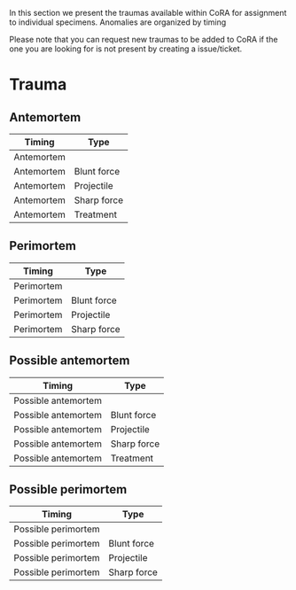 In this section we present the traumas available within CoRA for assignment to individual specimens. 
Anomalies are organized by timing

Please note that you can request new traumas to be added to CoRA if the one you are looking for is not present by creating a issue/ticket.

# **Trauma**

## Antemortem

|Timing     |Type               |
|-----------|-------------------|
|Antemortem |                   |
|Antemortem |Blunt force        |
|Antemortem |Projectile         |
|Antemortem |Sharp force        |
|Antemortem |Treatment          |

## Perimortem

|Timing     |Type               |
|-----------|-------------------|
|Perimortem |                   |
|Perimortem |Blunt force        |
|Perimortem |Projectile         |
|Perimortem |Sharp force        |

## Possible antemortem

|Timing              |Type               |
|--------------------|-------------------|
|Possible antemortem |                   |
|Possible antemortem |Blunt force        |
|Possible antemortem |Projectile         |
|Possible antemortem |Sharp force        |
|Possible antemortem |Treatment          |

## Possible perimortem

|Timing              |Type               |
|--------------------|-------------------|
|Possible perimortem |                   |
|Possible perimortem |Blunt force        |
|Possible perimortem |Projectile         |
|Possible perimortem |Sharp force        |
